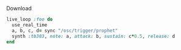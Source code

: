 ##

Download

```ruby
live_loop :foo do
  use_real_time
  a, b, c, d= sync "/osc/trigger/prophet"
  synth :tb303, note: a, attack: b, sustain: c*0.5, release: d
end
```
